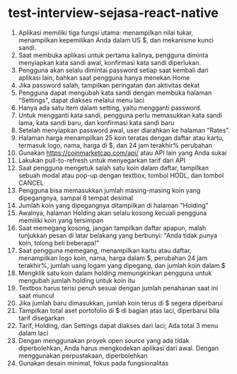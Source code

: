 # test-interview-sejasa-react-native

1. Aplikasi memiliki tiga fungsi utama: menampilkan nilai tukar, menampilkan kepemilikan Anda dalam US $, dan mekanisme kunci sandi.
2. Saat membuka aplikasi untuk pertama kalinya, pengguna diminta menyiapkan kata sandi awal, konfirmasi kata sandi diperlukan.
3. Pengguna akan selalu dimintai password setiap saat kembali dari aplikasi lain, bahkan saat pengguna hanya menekan Home
4. Jika password salah, tampilkan peringatan dan aktivitas dekat
5. Pengguna dapat mengubah kata sandi dengan membuka halaman "Settings", dapat diakses melalui menu laci
6. Hanya ada satu item dalam setting, yaitu mengganti password.
7. Untuk mengganti kata sandi, pengguna perlu memasukkan kata sandi lama, kata sandi baru, dan konfirmasi kata sandi baru
8. Setelah menyiapkan password awal, user diarahkan ke halaman "Rates".
9. Halaman harga menampilkan 25 koin teratas dengan daftar atau kartu, termasuk logo, nama, harga di $, dan 24 jam terakhir% perubahan
10. Gunakan https://coinmarketcap.com/api/ atau API lain yang Anda sukai
11. Lakukan pull-to-refresh untuk menyegarkan tarif dari API
12. Saat pengguna mengetuk salah satu koin dalam daftar, tampilkan sebuah modal atau pop-up dengan textbox, tombol HODL, dan tombol CANCEL
13. Pengguna bisa memasukkan jumlah masing-masing koin yang dipegangnya, sampai 8 tempat desimal
14. Jumlah koin yang dipegangnya ditampilkan di halaman "Holding"
15. Awalnya, halaman Holding akan selalu kosong kecuali pengguna memiliki koin yang tersimpan
16. Saat memegang kosong, jangan tampilkan daftar apapun, malah tunjukkan pesan di latar belakang yang berbunyi: "Anda tidak punya koin, tolong beli beberapa!"
17. Saat pengguna memegang, menampilkan kartu atau daftar, menampilkan logo koin, nama, harga dalam $, perubahan 24 jam terakhir%, jumlah uang logam yang dipegang, dan jumlah koin dalam $
18. Mengklik satu koin dalam holding memungkinkan pengguna untuk mengubah jumlah holding untuk koin itu
19. Textbox harus terisi penuh sesuai dengan jumlah penahanan saat ini saat muncul
20. Jika jumlah baru dimasukkan, jumlah koin terus di $ segera diperbarui
21. Tampilkan total aset portofolio di $ di bagian atas laci, diperbarui bila tarif disegarkan
22. Tarif, Holding, dan Settings dapat diakses dari laci; Ada total 3 menu dalam laci
23. Dengan menggunakan proyek open source yang ada tidak diperbolehkan, Anda harus mengkodekan aplikasi dari awal. Dengan menggunakan perpustakaan, diperbolehkan
24. Gunakan desain minimal, fokus pada fungsionalitas
